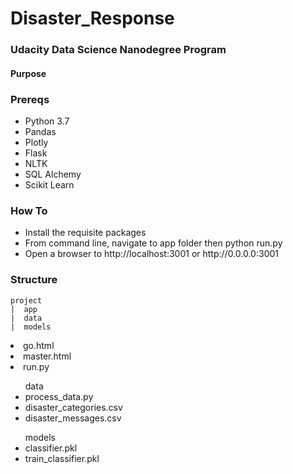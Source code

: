 # Disaster_Response
### Udacity Data Science Nanodegree Program

#### Purpose

### Prereqs
<ul>
  <li>Python 3.7</li>
  <li>Pandas</li>
  <li>Plotly</li>
  <li>Flask</li>
  <li>NLTK</li>
  <li>SQL Alchemy</li>
  <li>Scikit Learn</li>
 </ul>

### How To
<ul>
  <li>Install the requisite packages</li>
  <li>From command line, navigate to app folder then python run.py</li>
  <li>Open a browser to http://localhost:3001 or http://0.0.0.0:3001</li>
</ul>

### Structure
```
project
|  app
|  data
|  models
```
<li>go.html</li>
      <li>master.html</li>
  </ul>
  <li>run.py</li>
</ul>
<ul>data
  <li>process_data.py</li>
  <li>disaster_categories.csv</li>
  <li>disaster_messages.csv</li>
</ul>
<ul>models
  <li>classifier.pkl</li>
  <li>train_classifier.pkl</li>
</ul>

